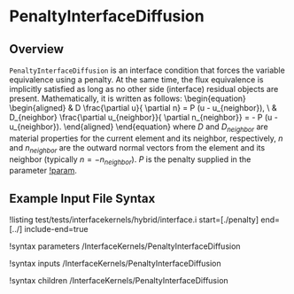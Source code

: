 # PenaltyInterfaceDiffusion

## Overview

`PenaltyInterfaceDiffusion` is an interface condition that forces
the variable equivalence using a penalty. At the same time,
the flux equivalence is implicitly satisfied as long as no other
side (interface) residual objects are present. Mathematically, it is
written as follows:
\begin{equation}
\begin{aligned}
& D \frac{\partial u}{ \partial n} = P (u - u_{neighbor}), \\
& D_{neighbor} \frac{\partial u_{neighbor}}{ \partial n_{neighbor}} = - P (u - u_{neighbor}).
\end{aligned}
\end{equation}
where $D$ and $D_{neighbor}$ are material properties for the current element and
its neighbor, respectively, $n$ and $n_{neighbor}$ are the outward normal vectors
from the element and its neighbor (typically $n = - n_{neighbor})$.
$P$ is the penalty supplied in the parameter [!param](/InterfaceKernels/PenaltyInterfaceDiffusion/penalty).

## Example Input File Syntax

!listing test/tests/interfacekernels/hybrid/interface.i start=[./penalty] end=[../] include-end=true

!syntax parameters /InterfaceKernels/PenaltyInterfaceDiffusion

!syntax inputs /InterfaceKernels/PenaltyInterfaceDiffusion

!syntax children /InterfaceKernels/PenaltyInterfaceDiffusion
